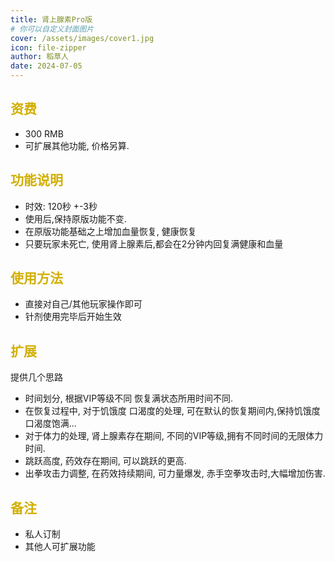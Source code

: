 ```yaml
---
title: 肾上腺素Pro版
# 你可以自定义封面图片
cover: /assets/images/cover1.jpg
icon: file-zipper
author: 稻草人
date: 2024-07-05
---
```

## <font color=#d2af00>资费</font>
- 300 RMB
- 可扩展其他功能, 价格另算.

## <font color=#d2af00>功能说明</font>
- 时效: 120秒 +-3秒
- 使用后,保持原版功能不变.
- 在原版功能基础之上增加血量恢复, 健康恢复
- 只要玩家未死亡, 使用肾上腺素后,都会在2分钟内回复满健康和血量

## <font color=#d2af00>使用方法</font>
- 直接对自己/其他玩家操作即可
- 针剂使用完毕后开始生效

## <font color=#d2af00>扩展</font>
提供几个思路
* 时间划分, 根据VIP等级不同 恢复满状态所用时间不同.
* 在恢复过程中, 对于饥饿度 口渴度的处理, 可在默认的恢复期间内,保持饥饿度口渴度饱满...
* 对于体力的处理, 肾上腺素存在期间, 不同的VIP等级,拥有不同时间的无限体力时间.
* 跳跃高度, 药效存在期间, 可以跳跃的更高.
* 出拳攻击力调整, 在药效持续期间, 可力量爆发, 赤手空拳攻击时,大幅增加伤害.

## <font color=#d2af00>备注</font>
- 私人订制
- 其他人可扩展功能